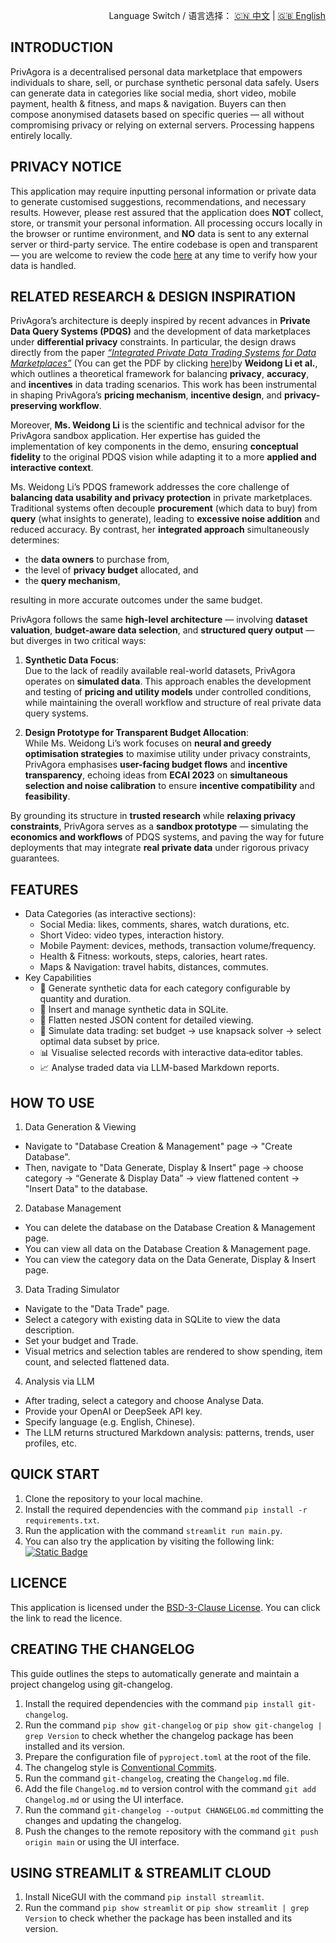 <p align="right">
  Language Switch / 语言选择：
  <a href="./README.zh-CN.md">🇨🇳 中文</a> | <a href="./README.md">🇬🇧 English</a>
</p>

**INTRODUCTION**
---
PrivAgora is a decentralised personal data marketplace that empowers individuals to share, sell, or purchase synthetic
personal data safely. Users can generate data in categories like social media, short video, mobile payment, health &
fitness, and maps & navigation. Buyers can then compose anonymised datasets based on specific queries — all without
compromising privacy or relying on external servers. Processing happens entirely locally.

**PRIVACY NOTICE**
---
This application may require inputting personal information or private data to generate customised suggestions,
recommendations, and necessary results. However, please rest assured that the application does **NOT** collect, store,
or transmit your personal information. All processing occurs locally in the browser or runtime environment, and **NO**
data is sent to any external server or third-party service. The entire codebase is open and transparent — you are
welcome to review the code [here](./) at any time to verify how your data is handled.

**RELATED RESEARCH & DESIGN INSPIRATION**
---
PrivAgora’s architecture is deeply inspired by recent advances in **Private Data Query Systems (PDQS)** and the
development of data marketplaces under **differential privacy** constraints. In particular, the design draws directly
from the paper [_“Integrated Private Data Trading Systems for Data
Marketplaces”_](https://ebooks.iospress.nl/doi/10.3233/FAIA230420) (You can get the PDF by
clicking [here](https://ebooks.iospress.nl/pdf/doi/10.3233/FAIA230420))by **Weidong Li et al.**, which outlines a
theoretical framework for balancing **privacy**, **accuracy**, and **incentives** in data trading scenarios.
This work has been instrumental in shaping PrivAgora’s **pricing mechanism**, **incentive design**, and
**privacy-preserving workflow**.

Moreover, **Ms. Weidong Li** is the scientific and technical advisor for the PrivAgora sandbox application. Her
expertise
has guided the implementation of key components in the demo, ensuring **conceptual fidelity** to the original PDQS
vision while adapting it to a more **applied and interactive context**.

Ms. Weidong Li’s PDQS framework addresses the core challenge of **balancing data usability and privacy protection** in
private marketplaces. Traditional systems often decouple **procurement** (which data to buy) from **query** (what
insights to generate), leading to **excessive noise addition** and reduced accuracy. By contrast, her **integrated
approach** simultaneously determines:

- the **data owners** to purchase from,
- the level of **privacy budget** allocated, and
- the **query mechanism**,

resulting in more accurate outcomes under the same budget.

PrivAgora follows the same **high-level architecture** — involving **dataset valuation**,
**budget-aware data selection**, and **structured query output** — but diverges in two critical ways:

1. **Synthetic Data Focus**:  
   Due to the lack of readily available real-world datasets, PrivAgora operates on **simulated data**. This approach
   enables the development and testing of **pricing and utility models** under controlled conditions, while maintaining
   the overall workflow and structure of real private data query systems.

2. **Design Prototype for Transparent Budget Allocation**:  
   While Ms. Weidong Li’s work focuses on **neural and greedy optimisation strategies** to maximise utility under
   privacy constraints, PrivAgora emphasises **user-facing budget flows** and **incentive transparency**, echoing ideas
   from **ECAI 2023** on **simultaneous selection and noise calibration** to ensure **incentive compatibility** and
   **feasibility**.

By grounding its structure in **trusted research** while **relaxing privacy constraints**, PrivAgora serves as a
**sandbox prototype** — simulating the **economics and workflows** of PDQS systems, and paving the way for future
deployments that may integrate **real private data** under rigorous privacy guarantees.

**FEATURES**
---

- Data Categories (as interactive sections):
    - Social Media: likes, comments, shares, watch durations, etc.
    - Short Video: video types, interaction history.
    - Mobile Payment: devices, methods, transaction volume/frequency.
    - Health & Fitness: workouts, steps, calories, heart rates.
    - Maps & Navigation: travel habits, distances, commutes.
- Key Capabilities
    - 🧪 Generate synthetic data for each category configurable by quantity and duration.
    - 💾 Insert and manage synthetic data in SQLite.
    - 📂 Flatten nested JSON content for detailed viewing.
    - 💸 Simulate data trading: set budget → use knapsack solver → select optimal data subset by price.
    - 📊 Visualise selected records with interactive data‑editor tables.
    - 📈 Analyse traded data via LLM-based Markdown reports.

**HOW TO USE**
---

1. Data Generation & Viewing

- Navigate to "Database Creation & Management" page → "Create Database".
- Then, navigate to "Data Generate, Display & Insert" page → choose category → “Generate & Display Data” → view
  flattened content → "Insert Data" to the database.

2. Database Management

- You can delete the database on the Database Creation & Management page.
- You can view all data on the Database Creation & Management page.
- You can view the category data on the Data Generate, Display & Insert page.

3. Data Trading Simulator

- Navigate to the "Data Trade" page.
- Select a category with existing data in SQLite to view the data description.
- Set your budget and Trade.
- Visual metrics and selection tables are rendered to show spending, item count, and selected flattened data.

4. Analysis via LLM

- After trading, select a category and choose Analyse Data.
- Provide your OpenAI or DeepSeek API key.
- Specify language (e.g. English, Chinese).
- The LLM returns structured Markdown analysis: patterns, trends, user profiles, etc.

**QUICK START**
---

1. Clone the repository to your local machine.
2. Install the required dependencies with the command `pip install -r requirements.txt`.
3. Run the application with the command `streamlit run main.py`.
4. You can also try the application by visiting the following
   link: [![Static Badge](https://img.shields.io/badge/Open%20in%20Streamlit-Daochashao-red?style=for-the-badge&logo=streamlit&labelColor=white)](https://datatrade.streamlit.app/)

**LICENCE**
---
This application is licensed under the [BSD-3-Clause License](LICENSE). You can click the link to read the licence.

**CREATING THE CHANGELOG**
---
This guide outlines the steps to automatically generate and maintain a project changelog using git-changelog.

1. Install the required dependencies with the command `pip install git-changelog`.
2. Run the command `pip show git-changelog` or `pip show git-changelog | grep Version` to check whether the changelog
   package has been installed and its version.
3. Prepare the configuration file of `pyproject.toml` at the root of the file.
4. The changelog style is [Conventional Commits](https://www.conventionalcommits.org/en/v1.0.0/).
5. Run the command `git-changelog`, creating the `Changelog.md` file.
6. Add the file `Changelog.md` to version control with the command `git add Changelog.md` or using the UI interface.
7. Run the command `git-changelog --output CHANGELOG.md` committing the changes and updating the changelog.
8. Push the changes to the remote repository with the command `git push origin main` or using the UI interface.

**USING STREAMLIT & STREAMLIT CLOUD**
---

1. Install NiceGUI with the command `pip install streamlit`.
2. Run the command `pip show streamlit` or `pip show streamlit | grep Version` to check whether the package has been
   installed and its version.